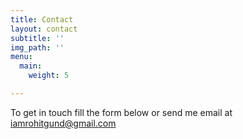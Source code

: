 ```yaml
---
title: Contact
layout: contact
subtitle: ''
img_path: ''
menu:
  main:
    weight: 5

---
```

To get in touch fill the form below or send me email at iamrohitgund@gmail.com